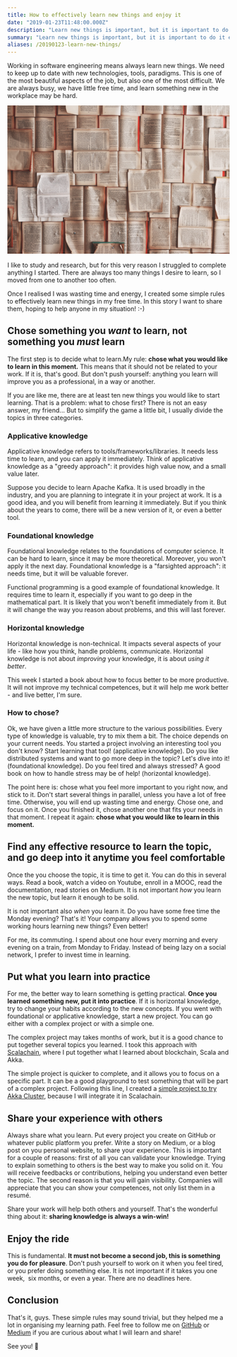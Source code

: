 ```yaml
---
title: How to effectively learn new things and enjoy it
date: "2019-01-23T11:48:00.000Z"
description: "Learn new things is important, but it is important to do it effectively and with pleasuer as well."
summary: "Learn new things is important, but it is important to do it effectively and with pleasuer as well."
aliases: /20190123-learn-new-things/
---
```


Working in software engineering means always learn new things. We need to keep up to date with new technologies, tools, paradigms. This is one of the most beautiful aspects of the job, but also one of the most difficult. We are always busy, we have little free time, and learn something new in the workplace may be hard.

[![Photo by Patrick Thomasso on Unsplash](img/learn_new_things.png)](https://unsplash.com/photos/Oaqk7qqNh_c?utm_source=unsplash&utm_medium=referral&utm_content=creditCopyText)

I like to study and research, but for this very reason I struggled to complete anything I started. There are always too many things I desire to learn, so I moved from one to another too often. 

Once I realised I was wasting time and energy, I created some simple rules to effectively learn new things in my free time. In this story I want to share them, hoping to help anyone in my situation! :-)

## Chose something you _want_ to learn, not something you _must_ learn

The first step is to decide what to learn.My rule: **chose what you would like to learn in this moment.** This means that it should not be related to your work. If it is, that's good. But don't push yourself: anything you learn will improve you as a professional, in a way or another. 

If you are like me, there are at least ten new things you would like to start learning. That is a problem: what to chose first? There is not an easy answer, my friend... But to simplify the game a little bit, I usually divide the topics in three categories.

### Applicative knowledge

Applicative knowledge refers to tools/frameworks/libraries. It needs less time to learn, and you can apply it immediately. Think of applicative knowledge as a "greedy approach": it provides high value now, and a small value later.

Suppose you decide to learn Apache Kafka. It is used broadly in the industry, and you are planning to integrate it in your project at work. It is a good idea, and you will benefit from learning it immediately. But if you think about the years to come, there will be a new version of it, or even a better tool.

### Foundational knowledge

Foundational knowledge relates to the foundations of computer science. It can be hard to learn, since it may be more theoretical. Moreover, you won't apply it the next day. Foundational knowledge is a "farsighted approach": it needs time, but it will be valuable forever.

Functional programming is a good example of foundational knowledge. It requires time to learn it, especially if you want to go deep in the mathematical part. It is likely that you won't benefit immediately from it. But it will change the way you reason about problems, and this will last forever.

### Horizontal knowledge

Horizontal knowledge is non-technical. It impacts several aspects of your life - like how you think, handle problems, communicate. Horizontal knowledge is not about _improving_ your knowledge, it is about _using it better_.

This week I started a book about how to focus better to be more productive. It will not improve my technical competences, but it will help me work better - and live better, I'm sure.

### How to chose?

Ok, we have given a little more structure to the various possibilities. Every type of knowledge is valuable, try to mix them a bit. The choice depends on your current needs. You started a project involving an interesting tool you don't know? Start learning that tool! (applicative knowledge). Do you like distributed systems and want to go more deep in the topic? Let's dive into it! (foundational knowledge). Do you feel tired and always stressed? A good book on how to handle stress may be of help! (horizontal knowledge).

The point here is: chose what you feel more important to you right now, and stick to it. Don't start several things in parallel, unless you have a lot of free time. Otherwise, you will end up wasting time and energy. Chose one, and focus on it. Once you finished it, chose another one that fits your needs in that moment. I repeat it again: **chose what you would like to learn in this moment.**

## Find any effective resource to learn the topic, and go deep into it anytime you feel comfortable

Once the you choose the topic, it is time to get it. You can do this in several ways. Read a book, watch a video on Youtube, enroll in a MOOC, read the documentation, read stories on Medium. It is not important _how_ you learn the new topic, but learn it enough to be solid.

It is not important also _when_ you learn it. Do you have some free time the Monday evening? That's it! Your company allows you to spend some working hours learning new things? Even better!

For me, its commuting. I spend about one hour every morning and every evening on a train, from Monday to Friday. Instead of being lazy on a social network, I prefer to invest time in learning.

## Put what you learn into practice

For me, the better way to learn something is getting practical. **Once you learned something new, put it into practice**. If it is horizontal knowledge, try to change your habits according to the new concepts. If you went with foundational or applicative knowledge, start a new project. You can go either with a complex project or with a simple one. 

The complex project may takes months of work, but it is a good chance to put together several topics you learned. I took this approach with [Scalachain](https://github.com/elleFlorio/scalachain), where I put together what I learned about blockchain, Scala and Akka.

The simple project is quicker to complete, and it allows you to focus on a specific part. It can be a good playground to test something that will be part of a complex project. Following this line, I created a [simple project to try Akka Cluster](https://github.com/elleFlorio/akka-cluster-playground), because I will integrate it in Scalachain.

## Share your experience with others

Always share what you learn. Put every project you create on GitHub or whatever public platform you prefer. Write a story on Medium, or a blog post on you personal website, to share your experience. This is important for a couple of reasons: first of all you can validate your knowledge. Trying to explain something to others is the best way to make you solid on it. You will receive feedbacks or contributions, helping you understand even better the topic. The second reason is that you will gain visibility. Companies will appreciate that you can show your competences, not only list them in a resumé. 

Share your work will help both others and yourself. That's the wonderful thing about it: **sharing knowledge is always a win-win!**

## Enjoy the ride

This is fundamental. **It must not become a second job, this is something you do for pleasure**. Don't push yourself to work on it when you feel tired, or you prefer doing something else. It is not important if it takes you one week,  six months, or even a year. There are no deadlines here.

## Conclusion

That's it, guys. These simple rules may sound trivial, but they helped me a lot in organising my learning path. Feel free to follow me on [GitHub](https://github.com/elleFlorio) or [Medium](https://medium.com/@elle.florio) if you are curious about what I will learn and share!

See you! 🚀